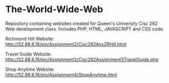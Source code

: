 # The-World-Wide-Web
Repository containing websites created for Queen's University Cisc 282 Web development class. Includes PHP, HTML, JAVASCRIPT and CSS code.

Richmond Hill Website: http://52.88.8.18/eio/Assignment2/Cisc282Ass2RHill.html

Travel Guide Website: http://52.88.8.18/eio/Assignment3/Cisc282Assignment3TravelGuide.php

Shop Anytime Website: http://52.88.8.18/eio/Assignment4/ShopAnytime.html
